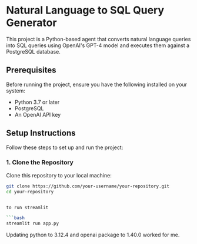 # Natural Language to SQL Query Generator

This project is a Python-based agent that converts natural language queries into SQL queries using OpenAI's GPT-4 model and executes them against a PostgreSQL database.

## Prerequisites

Before running the project, ensure you have the following installed on your system:

- Python 3.7 or later
- PostgreSQL
- An OpenAI API key

## Setup Instructions

Follow these steps to set up and run the project:

### 1. Clone the Repository

Clone this repository to your local machine:

```bash
git clone https://github.com/your-username/your-repository.git
cd your-repository


to run streamlit 

```bash
streamlit run app.py
```


Updating python to 3.12.4 and openai package to 1.40.0 worked for me.